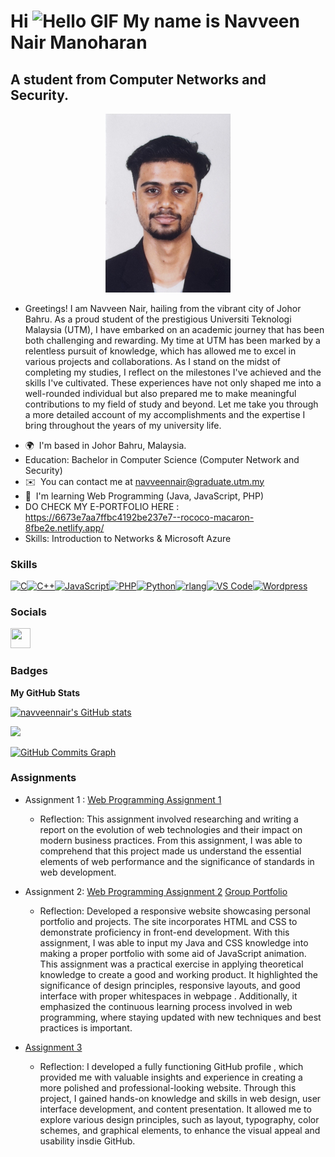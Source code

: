 Hi <img src="https://user-images.githubusercontent.com/18350557/176309783-0785949b-9127-417c-8b55-ab5a4333674e.gif" alt="Hello GIF" width="100"> My name is Navveen Nair Manoharan
==============================================================================================================================================

A student from Computer Networks and Security.
----------------------------------------------
<p align ="center">
<img src="https://github.com/navveennair/eportfolio/blob/main/photo_2024-06-20_16-37-42.jpg" alt="Navveen Nair's Photo" width="200">
</p>

- Greetings! I am Navveen Nair, hailing from the vibrant city of Johor Bahru. As a proud student of the prestigious Universiti Teknologi Malaysia (UTM), I have embarked on an academic journey that has been both challenging and rewarding. My time at UTM has been marked by a relentless pursuit of knowledge, which has allowed me to excel in various projects and collaborations. As I stand on the midst of completing my studies, I reflect on the milestones I've achieved and the skills I've cultivated. These experiences have not only shaped me into a well-rounded individual but also prepared me to make meaningful contributions to my field of study and beyond. Let me take you through a more detailed account of my accomplishments and the expertise I bring throughout the years of my university life.

*   🌍  I'm based in Johor Bahru, Malaysia.
*   Education: Bachelor in Computer Science (Computer Network and Security)
*   ✉️  You can contact me at [navveennair@graduate.utm.my](mailto:navveennair@graduate.utm.my)
*   🧠  I'm learning Web Programming (Java, JavaScript, PHP)
*   DO CHECK MY E-PORTFOLIO HERE : https://6673e7aa7ffbc4192be237e7--rococo-macaron-8fbe2e.netlify.app/
*   Skills: Introduction to Networks & Microsoft Azure

### Skills

<p align="left">
<a href="https://docs.microsoft.com/en-us/cpp/?view=msvc-170" target="_blank" rel="noreferrer"><img src="https://raw.githubusercontent.com/danielcranney/readme-generator/main/public/icons/skills/c-colored.svg" width="36" height="36" alt="C" /></a><a href="https://docs.microsoft.com/en-us/cpp/?view=msvc-170" target="_blank" rel="noreferrer"><img src="https://raw.githubusercontent.com/danielcranney/readme-generator/main/public/icons/skills/cplusplus-colored.svg" width="36" height="36" alt="C++" /></a><a href="https://developer.mozilla.org/en-US/docs/Web/JavaScript" target="_blank" rel="noreferrer"><img src="https://raw.githubusercontent.com/danielcranney/readme-generator/main/public/icons/skills/javascript-colored.svg" width="36" height="36" alt="JavaScript" /></a><a href="https://www.php.net/" target="_blank" rel="noreferrer"><img src="https://raw.githubusercontent.com/danielcranney/readme-generator/main/public/icons/skills/php-colored.svg" width="36" height="36" alt="PHP" /></a><a href="https://www.python.org/" target="_blank" rel="noreferrer"><img src="https://raw.githubusercontent.com/danielcranney/readme-generator/main/public/icons/skills/python-colored.svg" width="36" height="36" alt="Python" /></a><a href="https://www.r-project.org/" target="_blank" rel="noreferrer"><img src="https://raw.githubusercontent.com/danielcranney/readme-generator/main/public/icons/skills/rlang-colored.svg" width="36" height="36" alt="rlang" /></a><a href="https://code.visualstudio.com/" target="_blank" rel="noreferrer"><img src="https://raw.githubusercontent.com/danielcranney/readme-generator/main/public/icons/skills/visualstudiocode.svg" width="36" height="36" alt="VS Code" /></a><a href="https://wordpress.com" target="_blank" rel="noreferrer"><img src="https://raw.githubusercontent.com/danielcranney/readme-generator/main/public/icons/skills/wordpress-colored.svg" width="36" height="36" alt="Wordpress" /></a>
</p>

### Socials

<p align="left"> <a href="https://www.github.com/navveennair" target="_blank" rel="noreferrer"> <picture> <source media="(prefers-color-scheme: dark)" srcset="https://raw.githubusercontent.com/danielcranney/readme-generator/main/public/icons/socials/github-dark.svg" /> <source media="(prefers-color-scheme: light)" srcset="https://raw.githubusercontent.com/danielcranney/readme-generator/main/public/icons/socials/github.svg" /> <img src="https://raw.githubusercontent.com/danielcranney/readme-generator/main/public/icons/socials/github.svg" width="32" height="32" /> </picture> </a></p>

### Badges

<b>My GitHub Stats</b>

<a href="http://www.github.com/navveennair"><img src="https://github-readme-stats.vercel.app/api?username=navveennair&show_icons=true&hide=&count_private=true&title_color=0891b2&text_color=ffffff&icon_color=0891b2&bg_color=1c1917&hide_border=true&show_icons=true" alt="navveennair's GitHub stats" /></a>

<a href="http://www.github.com/navveennair"><img src="https://github-readme-streak-stats.herokuapp.com/?user=navveennair&stroke=ffffff&background=1c1917&ring=0891b2&fire=0891b2&currStreakNum=ffffff&currStreakLabel=0891b2&sideNums=ffffff&sideLabels=ffffff&dates=ffffff&hide_border=true" /></a>

<a href="http://www.github.com/navveennair"><img src="https://github-readme-activity-graph.cyclic.app/graph?username=navveennair&bg_color=1c1917&color=ffffff&line=0891b2&point=ffffff&area_color=1c1917&area=true&hide_border=true&custom_title=GitHub%20Commits%20Graph" alt="GitHub Commits Graph" /></a>

### Assignments

- Assignment 1 : [Web Programming Assignment 1](https://github.com/navveennair/assignment/blob/c743d7c8498600fa6d546e1eec8c803ce4c8b52c/WEB%20PROGRAMMING%20ASSIGNMENT%201.pdf)
  - Reflection: This assignment involved researching and writing a report on the evolution of web technologies and their impact on modern business practices. From this assignment, I was able to comprehend that this project made us understand the essential elements of web performance and the significance of standards in web development.

- Assignment 2: [Web Programming Assignment 2](https://6673e8b4d230f50d6900e69e--bucolic-dusk-447610.netlify.app/)
                [Group Portfolio](https://6630f2c86353e510bad3265e--splendid-naiad-8dd5e8.netlify.app/) 
  
  - Reflection: Developed a responsive website showcasing personal portfolio and projects. The site incorporates HTML and CSS to demonstrate proficiency in front-end development. With this assignment, I was able to input my Java and CSS knowledge into making a proper portfolio with some aid of JavaScript animation. This assignment was a practical exercise in applying theoretical knowledge to create a good and working product. It highlighted the significance of design principles, responsive layouts, and good interface with proper whitespaces in webpage . Additionally, it emphasized the continuous learning process involved in web programming, where staying updated with new techniques and best practices is important. 

- [Assignment 3](https://github.com/navveennair/)
  - Reflection: I developed a fully functioning GitHub profile , which provided me with valuable insights and experience in creating a more polished and professional-looking website. Through this project, I gained hands-on knowledge and skills in web design, user interface development, and content presentation. It allowed me to explore various design principles, such as layout, typography, color schemes, and graphical elements, to enhance the visual appeal and usability insdie GitHub.
